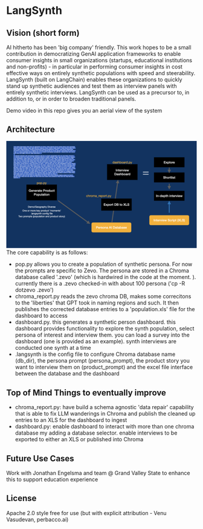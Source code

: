 # LangSynth

## Vision (short form)
AI hitherto has been 'big company' friendly. This work hopes to be a small contribution in democratizing GenAI application frameworks to enable consumer insights in small organizations (startups, educational institutions and non-profits) - in particular in performing consumer insights in cost effective ways on entirely synthetic populations with speed and steerability. LangSynth (built on LangChain) enables these organizations to quickly stand up synthetic audiences and test them as interview panels with entirely synthetic interviews. LangSynth can be used as a precursor to, in addition to, or in order to broaden traditional panels.

Demo video in this repo gives you an aerial view of the system

## Architecture
![Synth Workflow](ls_arch.jpeg)
The core capability is as follows:
- pop.py allows you to create a population of synthetic persona. For now the prompts are specific to Zevo. The persona are stored in a Chroma database called '.zevo' (which is hardwired in the code at the moment. ). currently there is a .zevo checked-in with about 100 persona ('cp -R dotzevo .zevo')
- chroma_report.py reads the zevo chroma DB, makes some correcitons to the 'liberties' that GPT took in naming regions and such. It then publishes the corrected database entries to a 'population.xls' file for the dashboard to access
- dashboard.py. this generates a synthetic person dashboard. this dashboard provides functionality to explore the synth population, select persona of interest and interview them. you can load a survey into the dashboard (one is provided as an example). synth interviews are conducted one synth at a time
- .langsynth is the config file to configure Chroma database name (db_dir), the persona prompt (persona_prompt), the product story you want to interview them on (product_prompt) and the excel file interface between the database and the dashboard


## Top of Mind Things to eventually improve
- chroma_report.py: have build a schema agnostic 'data repair' capability that is able to fix LLM wanderings in Chroma and publish the cleaned up entries to an XLS for the dashboard to ingest
- dashboard.py: enable dashboard to interact with more than one chroma database my adding a database selector. enable interviews to be exported to either an XLS or published into Chroma


## Future Use Cases
Work with Jonathan Engelsma and team @ Grand Valley State to enhance this to support education experience

## License
Apache 2.0 style free for use (but with explicit attribution - Venu Vasudevan, perbacco.ai)

